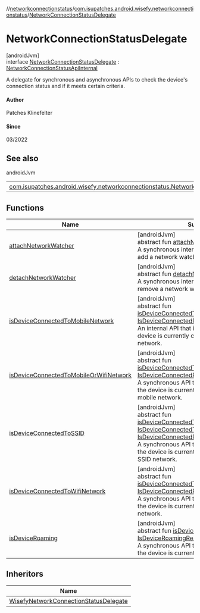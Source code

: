 //[networkconnectionstatus](../../../index.md)/[com.isupatches.android.wisefy.networkconnectionstatus](../index.md)/[NetworkConnectionStatusDelegate](index.md)

# NetworkConnectionStatusDelegate

[androidJvm]\
interface [NetworkConnectionStatusDelegate](index.md) : [NetworkConnectionStatusApiInternal](../-network-connection-status-api-internal/index.md)

A delegate for synchronous and asynchronous APIs to check the device's connection status and if it meets certain criteria.

#### Author

Patches Klinefelter

#### Since

03/2022

## See also

androidJvm

| | |
|---|---|
| [com.isupatches.android.wisefy.networkconnectionstatus.NetworkConnectionStatusApiInternal](../-network-connection-status-api-internal/index.md) | - |

## Functions

| Name | Summary |
|---|---|
| [attachNetworkWatcher](../-network-connection-status-api-internal/attach-network-watcher.md) | [androidJvm]<br>abstract fun [attachNetworkWatcher](../-network-connection-status-api-internal/attach-network-watcher.md)()<br>A synchronous internal API that is used to add a network watcher. |
| [detachNetworkWatcher](../-network-connection-status-api-internal/detach-network-watcher.md) | [androidJvm]<br>abstract fun [detachNetworkWatcher](../-network-connection-status-api-internal/detach-network-watcher.md)()<br>A synchronous internal API that is used to remove a network watcher. |
| [isDeviceConnectedToMobileNetwork](../-network-connection-status-api/is-device-connected-to-mobile-network.md) | [androidJvm]<br>abstract fun [isDeviceConnectedToMobileNetwork](../-network-connection-status-api/is-device-connected-to-mobile-network.md)(): [IsDeviceConnectedResult](../../com.isupatches.android.wisefy.networkconnectionstatus.entities/-is-device-connected-result/index.md)<br>An internal API that is used to check if the device is currently connected to a mobile network. |
| [isDeviceConnectedToMobileOrWifiNetwork](../-network-connection-status-api/is-device-connected-to-mobile-or-wifi-network.md) | [androidJvm]<br>abstract fun [isDeviceConnectedToMobileOrWifiNetwork](../-network-connection-status-api/is-device-connected-to-mobile-or-wifi-network.md)(): [IsDeviceConnectedResult](../../com.isupatches.android.wisefy.networkconnectionstatus.entities/-is-device-connected-result/index.md)<br>A synchronous API that is used to check if the device is currently connected to a Wifi or mobile network. |
| [isDeviceConnectedToSSID](../-network-connection-status-api/is-device-connected-to-s-s-i-d.md) | [androidJvm]<br>abstract fun [isDeviceConnectedToSSID](../-network-connection-status-api/is-device-connected-to-s-s-i-d.md)(request: [IsDeviceConnectedToSSIDRequest](../../com.isupatches.android.wisefy.networkconnectionstatus.entities/-is-device-connected-to-s-s-i-d-request/index.md)): [IsDeviceConnectedResult](../../com.isupatches.android.wisefy.networkconnectionstatus.entities/-is-device-connected-result/index.md)<br>A synchronous API that is used to check if the device is currently connected to a given SSID network. |
| [isDeviceConnectedToWifiNetwork](../-network-connection-status-api/is-device-connected-to-wifi-network.md) | [androidJvm]<br>abstract fun [isDeviceConnectedToWifiNetwork](../-network-connection-status-api/is-device-connected-to-wifi-network.md)(): [IsDeviceConnectedResult](../../com.isupatches.android.wisefy.networkconnectionstatus.entities/-is-device-connected-result/index.md)<br>A synchronous API that is used to check if the device is currently connected to a Wifi network. |
| [isDeviceRoaming](../-network-connection-status-api/is-device-roaming.md) | [androidJvm]<br>abstract fun [isDeviceRoaming](../-network-connection-status-api/is-device-roaming.md)(): [IsDeviceRoamingResult](../../com.isupatches.android.wisefy.networkconnectionstatus.entities/-is-device-roaming-result/index.md)<br>A synchronous API that is used to check if the device is currently roaming. |

## Inheritors

| Name |
|---|
| [WisefyNetworkConnectionStatusDelegate](../-wisefy-network-connection-status-delegate/index.md) |
